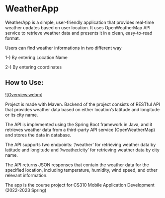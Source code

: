 # WeatherApp

WeatherApp is a simple, user-friendly application that provides real-time weather updates based on user location. It uses OpenWeatherMap API service to retrieve weather data and presents it in a clean, easy-to-read format.

Users can find weather informations in two different way 

1-) By entering Location Name

2-) By entering coordinates


## How to Use:
[![Overview.webm]](https://github.com/ufuk-ozdek/WeatherApp/assets/70910355/1679e63a-8059-4b3c-bc98-1764493ae878)



Project is made with Maven. Backend of the project consists of RESTful API that provides weather data based on either location’s latitude and longitude or its city name. 

The API is implemented using the Spring Boot framework in Java, and it retrieves weather data from a third-party API service (OpenWeatherMap) and stores the data in database. 

The API supports two endpoints: ‘/weather’ for retrieving weather data by latitude and longitude and ‘/weather/city’ for retrieving weather data by city name.

The API returns JSON responses that contain the weather data for the specified location, including temperature, humidity, wind speed, and other relevant information.

The app is the course project for CS310 Mobile Application Development (2022-2023 Spring)




